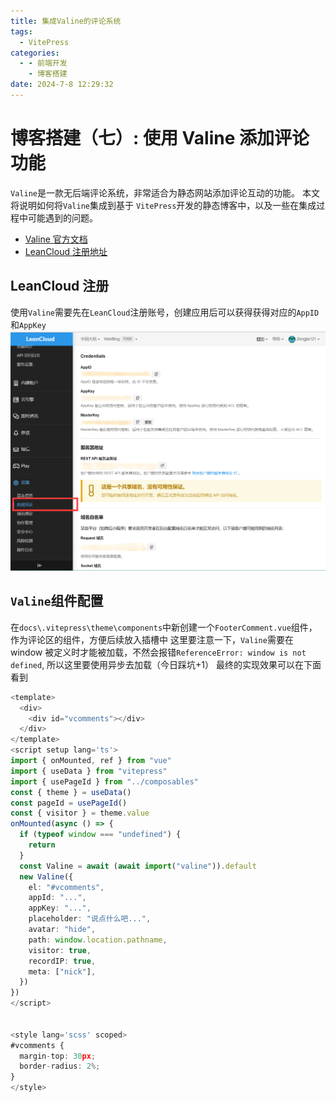 ```yaml
---
title: 集成Valine的评论系统
tags:
  - VitePress
categories:
  - - 前端开发
    - 博客搭建
date: 2024-7-8 12:29:32
---
```


<!-- @format -->

# 博客搭建（七）: 使用 Valine 添加评论功能

`Valine`是一款无后端评论系统，非常适合为静态网站添加评论互动的功能。
本文将说明如何将`Valine`集成到基于 `VitePress`开发的静态博客中，以及一些在集成过程中可能遇到的问题。

- [Valine 官方文档](https://valine.js.org/)
- [LeanCloud 注册地址](https://www.leancloud.cn/)

## LeanCloud 注册

使用`Valine`需要先在`LeanCloud`注册账号，创建应用后可以获得获得对应的`AppID`和`AppKey`
![相关信息](../images/blog-2024-07-08-12-40-10.png)

## `Valine`组件配置

在`docs\.vitepress\theme\components`中新创建一个`FooterComment.vue`组件，作为评论区的组件，方便后续放入插槽中
这里要注意一下，`Valine`需要在 window 被定义时才能被加载，不然会报错`ReferenceError: window is not defined`,
所以这里要使用异步去加载（今日踩坑+1）
最终的实现效果可以在下面看到

```ts
<template>
  <div>
    <div id="vcomments"></div>
  </div>
</template>
<script setup lang='ts'>
import { onMounted, ref } from "vue"
import { useData } from "vitepress"
import { usePageId } from "../composables"
const { theme } = useData()
const pageId = usePageId()
const { visitor } = theme.value
onMounted(async () => {
  if (typeof window === "undefined") {
    return
  }
  const Valine = await (await import("valine")).default
  new Valine({
    el: "#vcomments",
    appId: "...",
    appKey: "...",
    placeholder: "说点什么吧...",
    avatar: "hide",
    path: window.location.pathname,
    visitor: true,
    recordIP: true,
    meta: ["nick"],
  })
})
</script>


<style lang='scss' scoped>
#vcomments {
  margin-top: 30px;
  border-radius: 2%;
}
</style>
```

